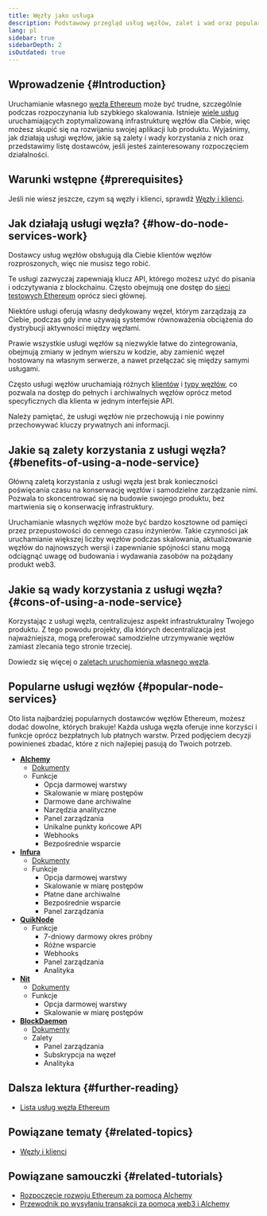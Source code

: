 ```yaml
---
title: Węzły jako usługa
description: Podstawowy przegląd usług węzłów, zalet i wad oraz popularnych dostawców.
lang: pl
sidebar: true
sidebarDepth: 2
isOutdated: true
---
```


## Wprowadzenie {#Introduction}

Uruchamianie własnego [węzła Ethereum](/developers/docs/nodes-and-clients/#what-are-nodes-and-clients) może być trudne, szczególnie podczas rozpoczynania lub szybkiego skalowania. Istnieje [wiele usług](#popular-node-services) uruchamiających zoptymalizowaną infrastrukturę węzłów dla Ciebie, więc możesz skupić się na rozwijaniu swojej aplikacji lub produktu. Wyjaśnimy, jak działają usługi węzłów, jakie są zalety i wady korzystania z nich oraz przedstawimy listę dostawców, jeśli jesteś zainteresowany rozpoczęciem działalności.

## Warunki wstępne {#prerequisites}

Jeśli nie wiesz jeszcze, czym są węzły i klienci, sprawdź [Węzły i klienci](/developers/docs/nodes-and-clients/).

## Jak działają usługi węzła? {#how-do-node-services-work}

Dostawcy usług węzłów obsługują dla Ciebie klientów węzłów rozproszonych, więc nie musisz tego robić.

Te usługi zazwyczaj zapewniają klucz API, którego możesz użyć do pisania i odczytywania z blockchainu. Często obejmują one dostęp do [sieci testowych Ethereum](/developers/docs/networks/#testnets) oprócz sieci głównej.

Niektóre usługi oferują własny dedykowany węzeł, którym zarządzają za Ciebie, podczas gdy inne używają systemów równoważenia obciążenia do dystrybucji aktywności między węzłami.

Prawie wszystkie usługi węzłów są niezwykle łatwe do zintegrowania, obejmują zmiany w jednym wierszu w kodzie, aby zamienić węzeł hostowany na własnym serwerze, a nawet przełączać się między samymi usługami.

Często usługi węzłów uruchamiają różnych [klientów](/developers/docs/nodes-and-clients/#clients) i [typy węzłów](/developers/docs/nodes-and-clients/#node-types), co pozwala na dostęp do pełnych i archiwalnych węzłów oprócz metod specyficznych dla klienta w jednym interfejsie API.

Należy pamiętać, że usługi węzłów nie przechowują i nie powinny przechowywać kluczy prywatnych ani informacji.

## Jakie są zalety korzystania z usługi węzła? {#benefits-of-using-a-node-service}

Główną zaletą korzystania z usługi węzła jest brak konieczności poświęcania czasu na konserwację węzłów i samodzielne zarządzanie nimi. Pozwala to skoncentrować się na budowie swojego produktu, bez martwienia się o konserwację infrastruktury.

Uruchamianie własnych węzłów może być bardzo kosztowne od pamięci przez przepustowości do cennego czasu inżynierów. Takie czynności jak uruchamianie większej liczby węzłów podczas skalowania, aktualizowanie węzłów do najnowszych wersji i zapewnianie spójności stanu mogą odciągnąć uwagę od budowania i wydawania zasobów na pożądany produkt web3.

## Jakie są wady korzystania z usługi węzła? {#cons-of-using-a-node-service}

Korzystając z usługi węzła, centralizujesz aspekt infrastrukturalny Twojego produktu. Z tego powodu projekty, dla których decentralizacja jest najważniejsza, mogą preferować samodzielne utrzymywanie węzłów zamiast zlecania tego stronie trzeciej.

Dowiedz się więcej o [zaletach uruchomienia własnego węzła](/developers/docs/nodes-and-clients/#benefits-to-you).

## Popularne usługi węzłów {#popular-node-services}

Oto lista najbardziej popularnych dostawców węzłów Ethereum, możesz dodać dowolne, których brakuje! Każda usługa węzła oferuje inne korzyści i funkcje oprócz bezpłatnych lub płatnych warstw. Przed podjęciem decyzji powinieneś zbadać, które z nich najlepiej pasują do Twoich potrzeb.

- [**Alchemy**](https://alchemyapi.io/)
  - [Dokumenty](https://docs.alchemyapi.io/)
  - Funkcje
    - Opcja darmowej warstwy
    - Skalowanie w miarę postępów
    - Darmowe dane archiwalne
    - Narzędzia analityczne
    - Panel zarządzania
    - Unikalne punkty końcowe API
    - Webhooks
    - Bezpośrednie wsparcie
- [**Infura**](https://infura.io/)
  - [Dokumenty](https://infura.io/docs)
  - Funkcje
    - Opcja darmowej warstwy
    - Skalowanie w miarę postępów
    - Płatne dane archiwalne
    - Bezpośrednie wsparcie
    - Panel zarządzania
- [**QuikNode**](https://www.quiknode.io/)
  - Funkcje
    - 7-dniowy darmowy okres próbny
    - Różne wsparcie
    - Webhooks
    - Panel zarządzania
    - Analityka
- [**Nit**](https://rivet.cloud/)
  - [Dokumenty](https://rivet.readthedocs.io/en/latest/)
  - Funkcje
    - Opcja darmowej warstwy
    - Skalowanie w miarę postępów
- [**BlockDaemon**](https://blockdaemon.com/)
  - [Dokumenty](https://ubiquity.docs.blockdaemon.com/)
  - Zalety
    - Panel zarządzania
    - Subskrypcja na węzeł
    - Analityka

## Dalsza lektura {#further-reading}

- [Lista usług węzła Ethereum](https://ethereumnodes.com/)

## Powiązane tematy {#related-topics}

- [Węzły i klienci](/developers/docs/nodes-and-clients/)

## Powiązane samouczki {#related-tutorials}

- [Rozpoczęcie rozwoju Ethereum za pomocą Alchemy](/developers/tutorials/sending-transactions-using-web3-and-alchemy/)
- [Przewodnik po wysyłaniu transakcji za pomocą web3 i Alchemy](/developers/tutorials/getting-started-with-ethereum-development-using-alchemy/)
